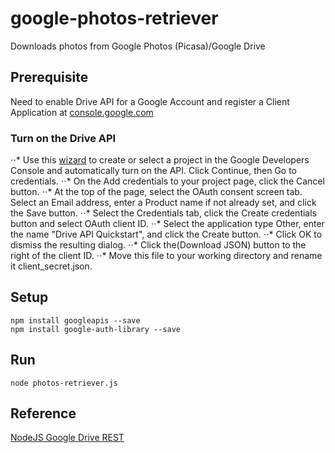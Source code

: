 # google-photos-retriever
Downloads photos from Google Photos (Picasa)/Google Drive

## Prerequisite
Need to enable Drive API for a Google Account and register a Client Application at [console.google.com](console.google.com)
### Turn on the Drive API
⋅⋅* Use this [wizard](https://console.developers.google.com/start/api?id=drive) to create or select a project in the Google Developers Console and automatically turn on the API. Click Continue, then Go to credentials.
⋅⋅* On the Add credentials to your project page, click the Cancel button.
⋅⋅* At the top of the page, select the OAuth consent screen tab. Select an Email address, enter a Product name if not already set, and click the Save button.
⋅⋅* Select the Credentials tab, click the Create credentials button and select OAuth client ID.
⋅⋅* Select the application type Other, enter the name "Drive API Quickstart", and click the Create button.
⋅⋅* Click OK to dismiss the resulting dialog.
⋅⋅* Click the(Download JSON) button to the right of the client ID.
⋅⋅* Move this file to your working directory and rename it client_secret.json.

## Setup
```shell
npm install googleapis --save
npm install google-auth-library --save
```

## Run
```shell
node photos-retriever.js
```

## Reference
[NodeJS Google Drive REST](https://developers.google.com/drive/v3/web/quickstart/nodejs)
